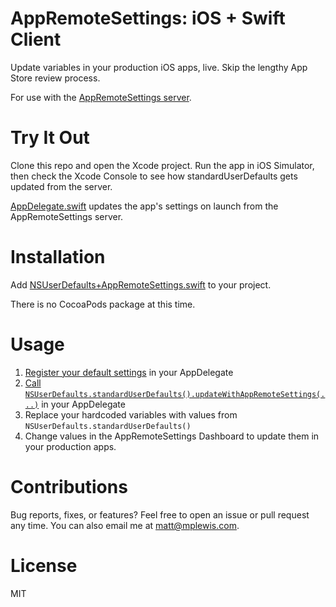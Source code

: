 # AppRemoteSettings: iOS + Swift Client

Update variables in your production iOS apps, live. Skip the lengthy App Store review process.

For use with the [AppRemoteSettings server](https://github.com/mplewis/AppRemoteSettings).

# Try It Out

Clone this repo and open the Xcode project. Run the app in iOS Simulator, then check the Xcode Console to see how standardUserDefaults gets updated from the server.

[AppDelegate.swift](AppRemoteSettings%20Example/AppDelegate.swift) updates the app's settings on launch from the AppRemoteSettings server.

# Installation

Add [NSUserDefaults+AppRemoteSettings.swift](AppRemoteSettings%20Example/NSUserDefaults%2BAppRemoteSettings.swift) to your project.

There is no CocoaPods package at this time.

# Usage

1. [Register your default settings](AppRemoteSettings%20Example/AppDelegate.swift#L27-L35) in your AppDelegate
2. [Call `NSUserDefaults.standardUserDefaults().updateWithAppRemoteSettings(...)`](AppRemoteSettings%20Example/AppDelegate.swift#L40-L44) in your AppDelegate
3. Replace your hardcoded variables with values from `NSUserDefaults.standardUserDefaults()`
4. Change values in the AppRemoteSettings Dashboard to update them in your production apps.

# Contributions

Bug reports, fixes, or features? Feel free to open an issue or pull request any time. You can also email me at [matt@mplewis.com](mailto:matt@mplewis.com).

# License

MIT
